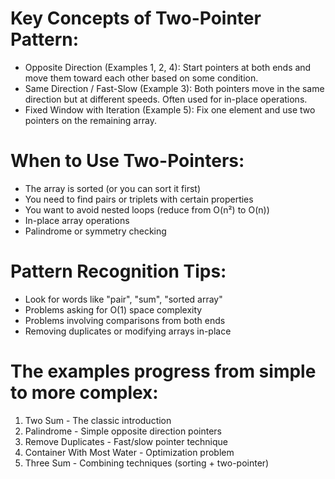  # Key Concepts of Two-Pointer Pattern:

* Opposite Direction (Examples 1, 2, 4): Start pointers at both ends and move them toward each other based on some condition.
* Same Direction / Fast-Slow (Example 3): Both pointers move in the same direction but at different speeds. Often used for in-place operations.
* Fixed Window with Iteration (Example 5): Fix one element and use two pointers on the remaining array.

# When to Use Two-Pointers:

* The array is sorted (or you can sort it first)
* You need to find pairs or triplets with certain properties
* You want to avoid nested loops (reduce from O(n²) to O(n))
* In-place array operations
* Palindrome or symmetry checking

# Pattern Recognition Tips:

* Look for words like "pair", "sum", "sorted array"
* Problems asking for O(1) space complexity
* Problems involving comparisons from both ends
* Removing duplicates or modifying arrays in-place

# The examples progress from simple to more complex:

1. Two Sum - The classic introduction
2. Palindrome - Simple opposite direction pointers
3. Remove Duplicates - Fast/slow pointer technique
4. Container With Most Water - Optimization problem
5. Three Sum - Combining techniques (sorting + two-pointer)